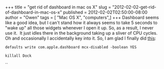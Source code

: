 +++
title = "get rid of dashboard in mac os X"
slug = "2012-02-02-get-rid-of-dashboard-in-mac-os-x"
published = 2012-02-02T02:50:00-08:00
author = "Owen"
tags = [ "Mac OS X", "computers",]
+++
Dashboard seems like a good idea, but I can't stand how it always seems
to take 5 seconds to "wake up" all those widgets whenever I open it up.
So, as a result, I never use it.  It just idles there in the background
taking up a sliver of CPU cycles. Oh and occasionally I accidentally key
into it. So, I am glad I finally did
[this](http://www.macworld.com/article/46236/2005/08/disabledashboard.html):  
  
`defaults write com.apple.dashboard mcx-disabled -boolean YES`  
  
`killall Dock`  
  
``
